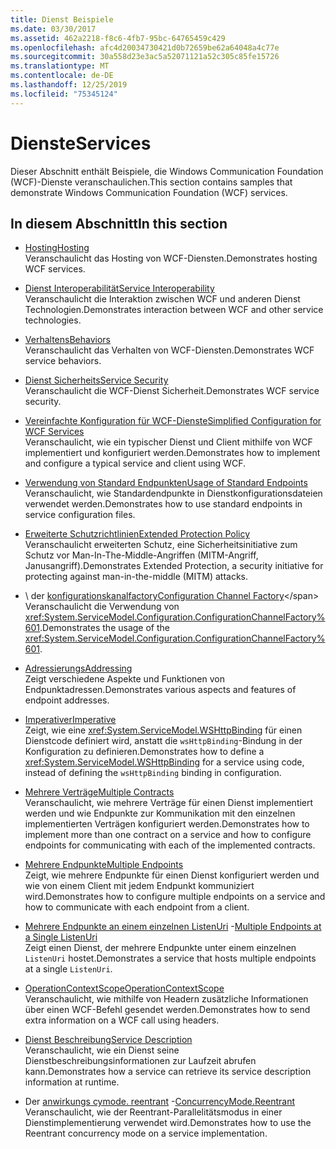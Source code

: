 ```yaml
---
title: Dienst Beispiele
ms.date: 03/30/2017
ms.assetid: 462a2218-f8c6-4fb7-95bc-64765459c429
ms.openlocfilehash: afc4d20034730421d0b72659be62a64048a4c77e
ms.sourcegitcommit: 30a558d23e3ac5a52071121a52c305c85fe15726
ms.translationtype: MT
ms.contentlocale: de-DE
ms.lasthandoff: 12/25/2019
ms.locfileid: "75345124"
---
```

# <a name="services"></a><span data-ttu-id="edeb2-102">Dienste</span><span class="sxs-lookup"><span data-stu-id="edeb2-102">Services</span></span>

<span data-ttu-id="edeb2-103">Dieser Abschnitt enthält Beispiele, die Windows Communication Foundation (WCF)-Dienste veranschaulichen.</span><span class="sxs-lookup"><span data-stu-id="edeb2-103">This section contains samples that demonstrate Windows Communication Foundation (WCF) services.</span></span>

## <a name="in-this-section"></a><span data-ttu-id="edeb2-104">In diesem Abschnitt</span><span class="sxs-lookup"><span data-stu-id="edeb2-104">In this section</span></span>

- <span data-ttu-id="edeb2-105">[Hosting](../../../../docs/framework/wcf/feature-details/hosting.md)</span><span class="sxs-lookup"><span data-stu-id="edeb2-105">[Hosting](../../../../docs/framework/wcf/feature-details/hosting.md)</span></span>\
<span data-ttu-id="edeb2-106">Veranschaulicht das Hosting von WCF-Diensten.</span><span class="sxs-lookup"><span data-stu-id="edeb2-106">Demonstrates hosting WCF services.</span></span>

- <span data-ttu-id="edeb2-107">[Dienst Interoperabilität](service-interoperability.md)</span><span class="sxs-lookup"><span data-stu-id="edeb2-107">[Service Interoperability](service-interoperability.md)</span></span>\
<span data-ttu-id="edeb2-108">Veranschaulicht die Interaktion zwischen WCF und anderen Dienst Technologien.</span><span class="sxs-lookup"><span data-stu-id="edeb2-108">Demonstrates interaction between WCF and other service technologies.</span></span>

- <span data-ttu-id="edeb2-109">[Verhaltens](behaviors.md)</span><span class="sxs-lookup"><span data-stu-id="edeb2-109">[Behaviors](behaviors.md)</span></span>\
<span data-ttu-id="edeb2-110">Veranschaulicht das Verhalten von WCF-Diensten.</span><span class="sxs-lookup"><span data-stu-id="edeb2-110">Demonstrates WCF service behaviors.</span></span>

- <span data-ttu-id="edeb2-111">[Dienst Sicherheits](service-security.md)</span><span class="sxs-lookup"><span data-stu-id="edeb2-111">[Service Security](service-security.md)</span></span>\
<span data-ttu-id="edeb2-112">Veranschaulicht die WCF-Dienst Sicherheit.</span><span class="sxs-lookup"><span data-stu-id="edeb2-112">Demonstrates WCF service security.</span></span>

- <span data-ttu-id="edeb2-113">[Vereinfachte Konfiguration für WCF-Dienste](simplified-configuration-for-wcf-services.md)</span><span class="sxs-lookup"><span data-stu-id="edeb2-113">[Simplified Configuration for WCF Services](simplified-configuration-for-wcf-services.md)</span></span>\
<span data-ttu-id="edeb2-114">Veranschaulicht, wie ein typischer Dienst und Client mithilfe von WCF implementiert und konfiguriert werden.</span><span class="sxs-lookup"><span data-stu-id="edeb2-114">Demonstrates how to implement and configure a typical service and client using WCF.</span></span>

- <span data-ttu-id="edeb2-115">[Verwendung von Standard Endpunkten](usage-of-standard-endpoints.md)</span><span class="sxs-lookup"><span data-stu-id="edeb2-115">[Usage of Standard Endpoints](usage-of-standard-endpoints.md)</span></span>\
<span data-ttu-id="edeb2-116">Veranschaulicht, wie Standardendpunkte in Dienstkonfigurationsdateien verwendet werden.</span><span class="sxs-lookup"><span data-stu-id="edeb2-116">Demonstrates how to use standard endpoints in service configuration files.</span></span>

- <span data-ttu-id="edeb2-117">[Erweiterte Schutzrichtlinien](extended-protection-policy.md)</span><span class="sxs-lookup"><span data-stu-id="edeb2-117">[Extended Protection Policy](extended-protection-policy.md)</span></span>\
<span data-ttu-id="edeb2-118">Veranschaulicht erweiterten Schutz, eine Sicherheitsinitiative zum Schutz vor Man-In-The-Middle-Angriffen (MITM-Angriff, Janusangriff).</span><span class="sxs-lookup"><span data-stu-id="edeb2-118">Demonstrates Extended Protection, a security initiative for protecting against man-in-the-middle (MITM) attacks.</span></span>

- <span data-ttu-id="edeb2-119">\ der [konfigurationskanalfactory](configuration-channel-factory.md)</span><span class="sxs-lookup"><span data-stu-id="edeb2-119">[Configuration Channel Factory](configuration-channel-factory.md)\</span></span>
<span data-ttu-id="edeb2-120">Veranschaulicht die Verwendung von <xref:System.ServiceModel.Configuration.ConfigurationChannelFactory%601>.</span><span class="sxs-lookup"><span data-stu-id="edeb2-120">Demonstrates the usage of the <xref:System.ServiceModel.Configuration.ConfigurationChannelFactory%601>.</span></span>

- <span data-ttu-id="edeb2-121">[Adressierungs](addressing.md)</span><span class="sxs-lookup"><span data-stu-id="edeb2-121">[Addressing](addressing.md)</span></span>\
<span data-ttu-id="edeb2-122">Zeigt verschiedene Aspekte und Funktionen von Endpunktadressen.</span><span class="sxs-lookup"><span data-stu-id="edeb2-122">Demonstrates various aspects and features of endpoint addresses.</span></span>

- <span data-ttu-id="edeb2-123">[Imperativer](imperative.md)</span><span class="sxs-lookup"><span data-stu-id="edeb2-123">[Imperative](imperative.md)</span></span>\
<span data-ttu-id="edeb2-124">Zeigt, wie eine <xref:System.ServiceModel.WSHttpBinding> für einen Dienstcode definiert wird, anstatt die `wsHttpBinding`-Bindung in der Konfiguration zu definieren.</span><span class="sxs-lookup"><span data-stu-id="edeb2-124">Demonstrates how to define a <xref:System.ServiceModel.WSHttpBinding> for a service using code, instead of defining the `wsHttpBinding` binding in configuration.</span></span>

- <span data-ttu-id="edeb2-125">[Mehrere Verträge](multiple-contracts.md)</span><span class="sxs-lookup"><span data-stu-id="edeb2-125">[Multiple Contracts](multiple-contracts.md)</span></span>\
<span data-ttu-id="edeb2-126">Veranschaulicht, wie mehrere Verträge für einen Dienst implementiert werden und wie Endpunkte zur Kommunikation mit den einzelnen implementierten Verträgen konfiguriert werden.</span><span class="sxs-lookup"><span data-stu-id="edeb2-126">Demonstrates how to implement more than one contract on a service and how to configure endpoints for communicating with each of the implemented contracts.</span></span>

- <span data-ttu-id="edeb2-127">[Mehrere Endpunkte](multiple-endpoints.md)</span><span class="sxs-lookup"><span data-stu-id="edeb2-127">[Multiple Endpoints](multiple-endpoints.md)</span></span>\
<span data-ttu-id="edeb2-128">Zeigt, wie mehrere Endpunkte für einen Dienst konfiguriert werden und wie von einem Client mit jedem Endpunkt kommuniziert wird.</span><span class="sxs-lookup"><span data-stu-id="edeb2-128">Demonstrates how to configure multiple endpoints on a service and how to communicate with each endpoint from a client.</span></span>

- <span data-ttu-id="edeb2-129">[Mehrere Endpunkte an einem einzelnen ListenUri](multiple-endpoints-at-a-single-listenuri.md) -</span><span class="sxs-lookup"><span data-stu-id="edeb2-129">[Multiple Endpoints at a Single ListenUri](multiple-endpoints-at-a-single-listenuri.md)</span></span>\
<span data-ttu-id="edeb2-130">Zeigt einen Dienst, der mehrere Endpunkte unter einem einzelnen `ListenUri` hostet.</span><span class="sxs-lookup"><span data-stu-id="edeb2-130">Demonstrates a service that hosts multiple endpoints at a single `ListenUri`.</span></span>

- <span data-ttu-id="edeb2-131">[OperationContextScope](operationcontextscope.md)</span><span class="sxs-lookup"><span data-stu-id="edeb2-131">[OperationContextScope](operationcontextscope.md)</span></span>\
<span data-ttu-id="edeb2-132">Veranschaulicht, wie mithilfe von Headern zusätzliche Informationen über einen WCF-Befehl gesendet werden.</span><span class="sxs-lookup"><span data-stu-id="edeb2-132">Demonstrates how to send extra information on a WCF call using headers.</span></span>

- <span data-ttu-id="edeb2-133">[Dienst Beschreibung](service-description.md)</span><span class="sxs-lookup"><span data-stu-id="edeb2-133">[Service Description](service-description.md)</span></span>\
<span data-ttu-id="edeb2-134">Veranschaulicht, wie ein Dienst seine Dienstbeschreibungsinformationen zur Laufzeit abrufen kann.</span><span class="sxs-lookup"><span data-stu-id="edeb2-134">Demonstrates how a service can retrieve its service description information at runtime.</span></span>

- <span data-ttu-id="edeb2-135">Der [anwirkungs cymode. reentrant](concurrencymode-reentrant.md) -</span><span class="sxs-lookup"><span data-stu-id="edeb2-135">[ConcurrencyMode.Reentrant](concurrencymode-reentrant.md)</span></span>\
<span data-ttu-id="edeb2-136">Veranschaulicht, wie der Reentrant-Parallelitätsmodus in einer Dienstimplementierung verwendet wird.</span><span class="sxs-lookup"><span data-stu-id="edeb2-136">Demonstrates how to use the Reentrant concurrency mode on a service implementation.</span></span>
